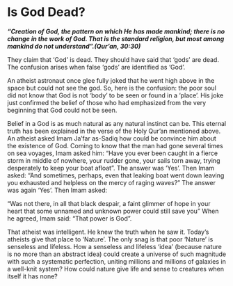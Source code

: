 Is God Dead?
============

***“Creation of God, the pattern on which He has made mankind; there is
no change in the work of God. That is the standard religion, but most
among mankind do not understand”.(Qur’an, 30:30)***

They claim that ‘God’ is dead. They should have said that ‘gods’ are
dead. The confusion arises when false ‘gods’ are identified as ‘God’.

An atheist astronaut once glee fully joked that he went high above in
the space but could not see the god. So, here is the confusion: the poor
soul did not know that God is not ‘body’ to be seen or found in a
‘place’. His joke just confirmed the belief of those who had emphasized
from the very beginning that God could not be seen.

Belief in a God is as much natural as any natural instinct can be. This
eternal truth has been explained in the verse of the Holy Qur’an
mentioned above. An atheist asked Imam Ja’far as-Sadiq how could be
convince him about the existence of God. Coming to know that the man had
gone several times on sea voyages, Imam asked him: “Have you ever been
caught in a fierce storm in middle of nowhere, your rudder gone, your
sails torn away, trying desperately to keep your boat afloat”. The
answer was ‘Yes’. Then Imam asked: “And sometimes, perhaps, even that
leaking boat went down leaving you exhausted and helpless on the mercy
of raging waves?” The answer was again ‘Yes’. Then Imam asked:

“Was not there, in all that black despair, a faint glimmer of hope in
your heart that some unnamed and unknown power could still save you”
When he agreed, Imam said: “That power is God”.

That atheist was intelligent. He knew the truth when he saw it. Today’s
atheists give that place to ‘Nature’. The only snag is that poor
‘Nature’ is senseless and lifeless. How a senseless and lifeless ‘idea’
(because nature is no more than an abstract idea) could create a
universe of such magnitude with such a systematic perfection, uniting
millions and millions of galaxies in a well-knit system? How could
nature give life and sense to creatures when itself it has none?



